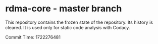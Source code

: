 # rdma-core - master branch

This repository contains the frozen state of the repository.
Its history is cleared. It is used only for static code
analysis with Codacy.

Commit Time: 1722276481